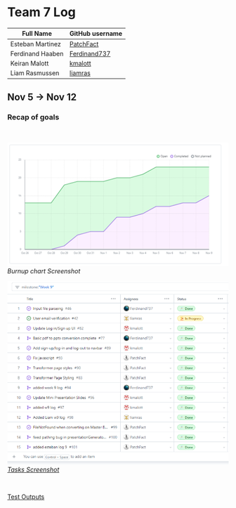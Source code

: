 # Team 7 Log

| Full Name        | GitHub username                                 |
| ---------------- | ----------------------------------------------- |
| Esteban Martinez | [PatchFact](https://github.com/PatchFact)       |
| Ferdinand Haaben | [Ferdinand737](https://github.com/Ferdinand737) |
| Keiran Malott    | [kmalott](https://github.com/kmalott)           |
| Liam Rasmussen   | [liamras](https://github.com/liamras)           |

## Nov 5 -> Nov 12

### Recap of goals
<br>

![table-screenshot](../../img/burnup-9.png)
<br>
_Burnup chart Screenshot_

![table-screenshot](../../img/table-9.png)
<br>
[_Tasks Screenshot_](https://github.com/orgs/COSC-499-W2023/projects/1/views/8?filterQuery=milestone%3A%22Week+10%22)

<br>

[Test Outputs](https://github.com/COSC-499-W2023/year-long-project-team-7/actions)

